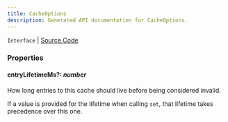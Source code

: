 ```yaml
---
title: CacheOptions
description: Generated API documentation for CacheOptions.
---
```


`Interface` | [Source Code](https://github.com/mrCamelCode/jtjs/blob/ddfaeb1a2c9bf793372bb41076f65f452b124091/libs/data/lib/storage/cache.ts#L10)

### Properties

#### entryLifetimeMs?: _number_

How long entries to this cache should live before being considered
invalid.

If a value is provided for the lifetime when calling `set`, that
lifetime takes precedence over this one.
